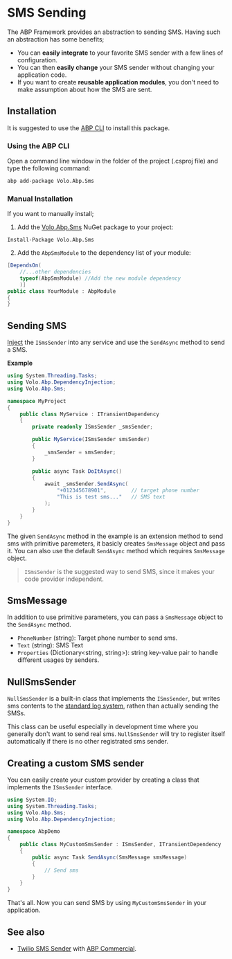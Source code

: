 ﻿# SMS Sending

The ABP Framework provides an abstraction to sending SMS. Having such an abstraction has some benefits;

- You can **easily integrate** to your favorite SMS sender with a few lines of configuration.
- You can then **easily change** your SMS sender without changing your application code.
- If you want to create **reusable application modules**, you don't need to make assumption about how the SMS are sent.

## Installation

It is suggested to use the [ABP CLI](CLI.md) to install this package.

### Using the ABP CLI

Open a command line window in the folder of the project (.csproj file) and type the following command:

```bash
abp add-package Volo.Abp.Sms
```

### Manual Installation

If you want to manually install;

1. Add the [Volo.Abp.Sms](https://www.nuget.org/packages/Volo.Abp.Sms) NuGet package to your project:

```
Install-Package Volo.Abp.Sms
```

2. Add the `AbpSmsModule` to the dependency list of your module:

```csharp
[DependsOn(
    //...other dependencies
    typeof(AbpSmsModule) //Add the new module dependency
    )]
public class YourModule : AbpModule
{
}
```

## Sending SMS

[Inject](Dependency-Injection.md) the `ISmsSender` into any service and use the `SendAsync` method to send a SMS.

**Example**

```csharp
using System.Threading.Tasks;
using Volo.Abp.DependencyInjection;
using Volo.Abp.Sms;

namespace MyProject
{
    public class MyService : ITransientDependency
    {
        private readonly ISmsSender _smsSender;

        public MyService(ISmsSender smsSender)
        {
            _smsSender = smsSender;
        }

        public async Task DoItAsync()
        {
            await _smsSender.SendAsync(
                "+012345678901",        // target phone number
                "This is test sms..."   // SMS text
            );
        }
    }
}
```

The given `SendAsync` method in the example is an extension method to send sms with primitive paremeters, it basicly creates `SmsMessage` object and pass it. You can also use the default `SendAsync` method which requires `SmsMessage` object.

> `ISmsSender` is the suggested way to send SMS, since it makes your code provider independent.

## SmsMessage

In addition to use primitive parameters, you can pass a `SmsMessage` object to the `SendAsync` method.

- `PhoneNumber` (string): Target phone number to send sms.
- `Text` (string): SMS Text
- `Properties` (Dictionary<string, string>): string key-value pair to handle different usages by senders.

## NullSmsSender

`NullSmsSender` is a built-in class that implements the `ISmsSender`, but writes sms contents to the [standard log system](Logging.md), rathen than actually sending the SMSs.

This class can be useful especially in development time where you generally don't want to send real sms.
`NullSmsSender` will try to register itself automatically if there is no other registrated sms sender.

## Creating a custom SMS sender

You can easily create your custom provider by creating a class that implements the `ISmsSender` interface.

```csharp
using System.IO;
using System.Threading.Tasks;
using Volo.Abp.Sms;
using Volo.Abp.DependencyInjection;

namespace AbpDemo
{
    public class MyCustomSmsSender : ISmsSender, ITransientDependency
    {
        public async Task SendAsync(SmsMessage smsMessage)
        {
            // Send sms
        }
    }
}
```

That's all. Now you can send SMS by using `MyCustomSmsSender` in your application.

## See also

- [Twilio SMS Sender](https://docs.abp.io/en/commercial/latest/modules/twilio-sms) with [ABP Commercial](https://commercial.abp.io/).

